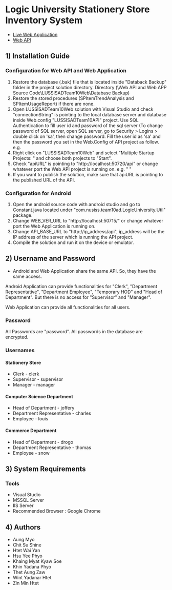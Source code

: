 # Logic University Stationery Store Inventory System

- [Live Web Application](http://lussisteam10.azurewebsites.net/)
- [Web API](http://team10api.azurewebsites.net/)


## 1) Installation Guide
### Configuration for Web API and Web Application
1. Restore the database (.bak) file that is located inside "Databack Backup" folder in the project solution directory. Directory (\Web API and Web APP Source Code\LUSSISADTeam10Web\Database Backup)
2. Restore the stored procedures (SPItemTrendAnalysis and SPItemUsageReport) if there are none.
3. Open LUSSISADTeam10Web solution with Visual Studio and check "connectionString" is pointing to the local database server and database inside Web.config "LUSSISADTeam10API" project.
    Use SQL Authentication to fill user id and password of the sql server (To change password of SQL server, open SQL server, go to Security > Logins > double click on 'sa', then change password.
    Fill the user id as 'sa' and then the password you set in the Web.Config of API project as follow.
    e.g.      <add name="LUSSISEntities" connectionString="metadata=res://*/Models.DBModels.LUSSISEntities.csdl|res://*/Models.DBModels.LUSSISEntities.ssdl|res://*/Models.DBModels.LUSSISEntities.msl;provider=System.Data.SqlClient;provider connection string=&quot;data source=.;initial catalog=SA46ADTeam10;user id=sa;password=as ;multipleactiveresultsets=True;application name=EntityFramework&quot;" providerName="System.Data.EntityClient" />
4. Right click on "LUSSISADTeam10Web" and select "Multiple Startup Projects: " and choose both projects to "Start".
5. Check "apiURL" is pointing to "http://localhost:50720/api" or change whatever port the Web API project is running on. e.g. " <add key="apiURL" value="http://localhost:50720/api" />"
6. If you want to publish the solution, make sure that apiURL is pointing to the published URL of the API.

### Configuration for Android
1. Open the android source code with android studio and go to Constant.java located under "com.nusiss.team10ad.LogicUniversity.Util" package. 
2. Change WEB_VER_URL to "http://localhost:50715/" or change whatever port the Web Application is running on.  
3. Change API_BASE_URL to "http://ip_address/api", ip_address will be the IP address of the server which is running the API project.
4. Compile the solution and run it on the device or emulator.






## 2) Username and Password

- Android and Web Application share the same API. So, they have the same access.

Android Application can provide functionalities for "Clerk", "Department Representative", "Department Employee", "Temporary HOD" and "Head of Department".
But there is no access for "Supervisor" and "Manager".

Web Application can provide all functionalities for all users.

### Password

All Passwords are "password". All passwords in the database are encrypted.

### Usernames

#### Stationery Store
 - Clerk - clerk
 - Supervisor - supervisor
 - Manager - manager

#### Computer Science Department
 - Head of Department - joffery
 - Department Representative - charles
 - Employee - louis

#### Commerce Department
 - Head of Department - drogo
 - Department Representative - thomas
 - Employee - snow


## 3) System Requirements
### Tools 
- Visual Studio
- MSSQL Server
- IIS Server
- Recommended Browser : Google Chrome


## 4) Authors
- Aung Myo
- Chit Su Shine
- Htet Wai Yan
- Hsu Yee Phyo
- Khaing Myat Kyaw Soe
- Khin Yadana Phyo
- Thet Aung Zaw
- Wint Yadanar Htet
- Zin Min Htet

